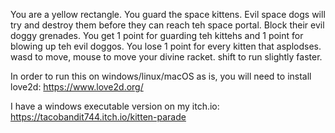 You are a yellow rectangle. You guard the space kittens. Evil space dogs will try and destroy them before they can reach teh space portal. Block their evil doggy grenades. You get 1 point for guarding teh kittehs and 1 point for blowing up teh evil doggos. You lose 1 point for every kitten that asplodses. wasd to move, mouse to move your divine racket. shift to run slightly faster.

In order to run this on windows/linux/macOS as is, you will need to install love2d: https://www.love2d.org/

I have a windows executable version on my itch.io: https://tacobandit744.itch.io/kitten-parade
